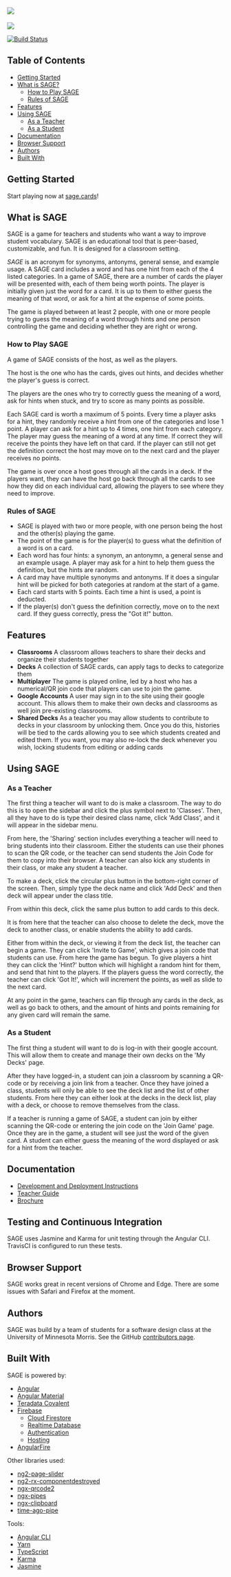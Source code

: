 # ![](app-icon/text-logo.png)

![](screenshots/home-and-play-small.png)

[![Build Status](https://travis-ci.org/UMM-CSci-3601-F17/sage-team-cheezit.svg?branch=master)](https://travis-ci.org/UMM-CSci-3601-F17/sage-team-cheezit)

## Table of Contents
- [Getting Started](#getting-started)
- [What is SAGE?](#what-is-sage)
   - [How to Play SAGE](#how-to-play-sage)
   - [Rules of SAGE](#rules-of-sage)
- [Features](#features)
- [Using SAGE](#using-sage)
  - [As a Teacher](#as-a-teacher)
  - [As a Student](#as-a-student)
- [Documentation](#documentation)
- [Browser Support](#browser-support)
- [Authors](#authors)
- [Built With](#built-with)

## Getting Started

Start playing now at [sage.cards](https://sage.cards/)!

## What is SAGE

<!-- EDIT THIS -->
SAGE is a game for teachers and students who want a way to improve student vocabulary. SAGE is an educational tool that is peer-based, customizable, and fun. It is designed for a classroom setting.

*SAGE* is an acronym for synonyms, antonyms, general sense, and example usage. A SAGE card includes a word and has one hint from each of the 4 listed categories. In a game of SAGE, there are a number of cards the player will be presented with, each of them being worth points. The player is initially given just the word for a card. It is up to them to either guess the meaning of that word, or ask for a hint at the expense of some points.

The game is played between at least 2 people, with one or more people trying to guess the meaning of a word through hints and one person controlling the game and deciding whether they are right or wrong.


### How to Play SAGE

A game of SAGE consists of the host, as well as the players. 

The host is the one who has the cards, gives out hints, and decides whether the player's guess is correct. 

The players are the ones who try to correctly guess the meaning of a word, ask for hints when stuck, and try to score as many points as possible.

Each SAGE card is worth a maximum of 5 points. Every time a player asks for a hint, they randomly receive a hint from one of the categories and lose 1 point. A player can ask for a hint up to 4 times, one hint from each category. The player may guess the meaning of a word at any time. If correct they will receive the points they have left on that card. If the player can still not get the definition correct the host may move on to the next card and the player receives no points.

The game is over once a host goes through all the cards in a deck. If the players want, they can have the host go back through all the cards to see how they did on each individual card, allowing the players to see where they need to improve.

### Rules of SAGE

- SAGE is played with two or more people, with one person being the host and the other(s) playing the game.
- The point of the game is for the player(s) to guess what the definition of a word is on a card.
- Each word has four hints: a synonym, an antonymn, a general sense and an example usage. A player may ask for a hint to help them guess the definition, but the hints are random.
- A card may have multiple synonyms and antonyms. If it does a singular hint will be picked for both categories at random at the start of a game.
- Each card starts with 5 points. Each time a hint is used, a point is deducted.
- If the player(s) don't guess the definition correctly, move on to the next card. If they guess correctly, press the "Got it!" button.

## Features
- **Classrooms**
A classroom allows teachers to share their decks and organize their students together
- **Decks**
A collection of SAGE cards, can apply tags to decks to categorize them
- **Multiplayer**
The game is played online, led by a host who has a numerical/QR join code that players can use to join the game. 
- **Google Accounts**
A user may sign in to the site using their google account. This allows them to make their own decks and classrooms as well join pre-existing classrooms.
- **Shared Decks**
As a teacher you may allow students to contribute to decks in your classroom by unlocking them. Once you do this, histories will be tied to the cards allowing you to see which students created and edited them. If you want, you may also re-lock the deck whenever you wish, locking students from editing or adding cards

## Using SAGE

### As a Teacher

<!--(Have screenshot of sidebar menu, and another with the 'Add New Class' window open, or probably just a gif of you making a class, starting from the home screen without the sidebar open)-->
The first thing a teacher will want to do is make a classroom. The way to do this is to open the sidebar and click the plus symbol next to 'Classes'. Then, all they have to do is type their desired class name, click 'Add Class', and it will appear in the sidebar menu. 


<!--(Have screenshot of newly made classroom)-->
From here, the 'Sharing' section includes everything a teacher will need to bring students into their classroom. Either the students can use their phones to scan the QR code, or the teacher can send students the Join Code for them to copy into their browser. A teacher can also kick any students in their class, or make any student a teacher.

<!--(Have gif of adding a deck in a classroom)-->
To make a deck, click the circular plus button in the bottom-right corner of the screen. Then, simply type the deck name and click 'Add Deck' and then deck will appear under the class title.

<!--(Have gif of making a card in said deck)-->
From within this deck, click the same plus button to add cards to this deck.
<!--(Have screenshot of menu)-->
It is from here that the teacher can also choose to delete the deck, move the deck to another class, or enable students the ability to add cards.

<!--(Have screenshot of play buttons)-->
Either from within the deck, or viewing it from the deck list, the teacher can begin a game. They can click 'Invite to Game', which gives a join code that students can use. From here the game has begun. To give players a hint they can click the 'Hint?' button which will highlight a random hint for them, and send that hint to the players. If the players guess the word correctly, the teacher can click 'Got It!', which will increment the points, as well as slide to the next card.

At any point in the game, teachers can flip through any cards in the deck, as well as go back to others, and the amount of hints and points remaining for any given card will remain the same. 

### As a Student

The first thing a student will want to do is log-in with their google account. This will allow them to create and manage their own decks on the 'My Decks' page.

After they have logged-in, a student can join a classroom by scanning a QR-code or by receiving a join link from a teacher. Once they have joined a class, students will only be able to see the deck list and the list of other students. From here they can either look at the decks in the deck list, play with a deck, or choose to remove themselves from the class.

<!--(Have screenshot of player view of a sage game, or probably just a markdown table of two gifs side by side; one of the host, one of the player)-->
If a teacher is running a game of SAGE, a student can join by either scanning the QR-code or entering the join code on the 'Join Game' page. Once they are in the game, a student will see just the word of the given card. A student can either guess the meaning of the word displayed or ask for a hint from the teacher.

## Documentation

- [Development and Deployment Instructions](docs/dev-and-deploy.md)
- [Teacher Guide]()
- [Brochure](docs/sage-brochure/sage-brochure.pdf)


## Testing and Continuous Integration

SAGE uses Jasmine and Karma for unit testing through the Angular CLI. TravisCI is configured to run these tests.

## Browser Support

SAGE works great in recent versions of Chrome and Edge.
There are some issues with Safari and Firefox at the moment.

## Authors

SAGE was build by a team of students for a software design class at the University of Minnesota Morris. See the GitHub [contributors page](https://github.com/UMM-CSci-3601-F17/sage-team-cheezit/graphs/contributors).


## Built With

SAGE is powered by:
- [Angular](https://angular.io/)
- [Angular Material](https://material.angular.io/)
- [Teradata Covalent](https://teradata.github.io/covalent/)
- [Firebase](https://firebase.google.com/)
    - [Cloud Firestore](https://firebase.google.com/products/firestore/)
    - [Realtime Database](https://firebase.google.com/products/realtime-database/)
    - [Authentication](https://firebase.google.com/products/auth/)
    - [Hosting](https://firebase.google.com/products/hosting/)
- [AngularFire](https://github.com/angular/angularfire2)

Other libraries used:
- [ng2-page-slider](https://github.com/KeatonTech/Angular-2-Page-Slider)
- [ng2-rx-componentdestroyed](https://github.com/w11k/ng2-rx-componentdestroyed)
- [ngx-qrcode2](https://github.com/techiediaries/ngx-qrcode)
- [ngx-pipes](https://github.com/danrevah/ngx-pipes)
- [ngx-clipboard](https://github.com/maxisam/ngx-clipboard)
- [time-ago-pipe](https://github.com/AndrewPoyntz/time-ago-pipe)

Tools:
- [Angular CLI](https://cli.angular.io/)
- [Yarn](https://yarnpkg.com/)
- [TypeScript](https://www.typescriptlang.org/)
- [Karma](https://karma-runner.github.io/1.0/index.html)
- [Jasmine](https://jasmine.github.io/)
